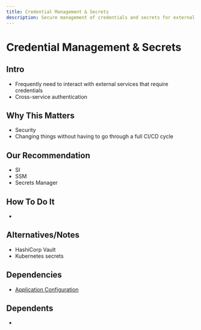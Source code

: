 ```yaml
---
title: Credential Management & Secrets
description: Secure management of credentials and secrets for external services and cross-service authentication
---
```


# Credential Management & Secrets

## Intro
* Frequently need to interact with external services that require credentials
* Cross-service authentication

## Why This Matters
* Security
* Changing things without having to go through a full CI/CD cycle

## Our Recommendation
* SI
* SSM
* Secrets Manager

## How To Do It
*

## Alternatives/Notes
* HashiCorp Vault
* Kubernetes secrets

## Dependencies
* [Application Configuration](/foundation/application-configuration)

## Dependents
*